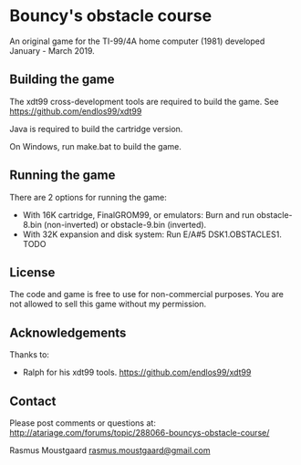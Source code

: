 # Bouncy's obstacle course

An original game for the TI-99/4A home computer (1981) developed January - March 2019.

## Building the game

The xdt99 cross-development tools are required to build the game.
See https://github.com/endlos99/xdt99

Java is required to build the cartridge version.

On Windows, run make.bat to build the game.

## Running the game

There are 2 options for running the game:

* With 16K cartridge, FinalGROM99, or emulators: Burn and run obstacle-8.bin (non-inverted) or obstacle-9.bin (inverted).
* With 32K expansion and disk system: Run E/A#5 DSK1.OBSTACLES1. TODO

## License

The code and game is free to use for non-commercial purposes. You are not allowed to sell this game without my permission.

## Acknowledgements

Thanks to:

* Ralph for his xdt99 tools.
  https://github.com/endlos99/xdt99

## Contact

Please post comments or questions at:
http://atariage.com/forums/topic/288066-bouncys-obstacle-course/

Rasmus Moustgaard <rasmus.moustgaard@gmail.com>
